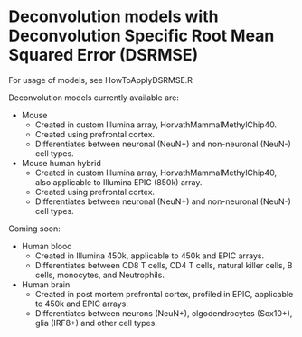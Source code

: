 # Deconvolution models with Deconvolution Specific Root Mean Squared Error (DSRMSE)

For usage of models, see HowToApplyDSRMSE.R

Deconvolution models currently available are:
- Mouse 
    - Created in custom Illumina array, HorvathMammalMethylChip40. 
    - Created using prefrontal cortex.
    - Differentiates between neuronal (NeuN+) and non-neuronal (NeuN-) cell types.
- Mouse human hybrid 
    - Created in custom Illumina array, HorvathMammalMethylChip40, also applicable to Illumina EPIC (850k) array. 
    - Created using prefrontal cortex.
    - Differentiates between neuronal (NeuN+) and non-neuronal (NeuN-) cell types.


Coming soon:
- Human blood 
  - Created in Illumina 450k, applicable to 450k and EPIC arrays.
  - Differentiates between CD8 T cells, CD4 T cells, natural killer cells,  B cells, monocytes, and Neutrophils.
- Human brain
  - Created in post mortem prefrontal cortex, profiled in EPIC, applicable to 450k and EPIC arrays.
  - Differentiates between neurons (NeuN+), olgodendrocytes (Sox10+), glia (IRF8+) and other cell types.
